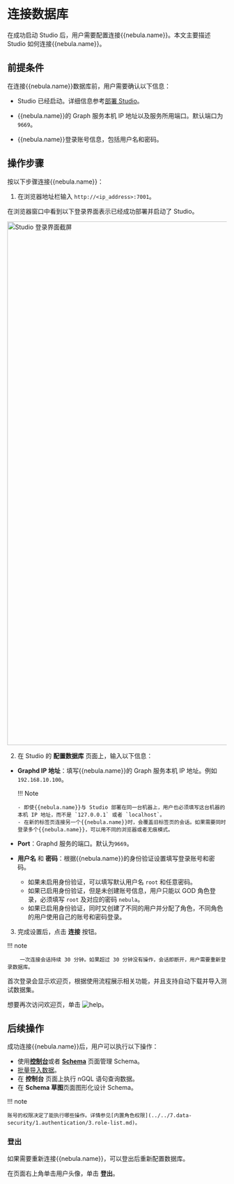 # 连接数据库

在成功启动 Studio 后，用户需要配置连接{{nebula.name}}。本文主要描述 Studio 如何连接{{nebula.name}}。

## 前提条件

在连接{{nebula.name}}数据库前，用户需要确认以下信息：

- Studio 已经启动。详细信息参考[部署 Studio](st-ug-deploy.md)。

- {{nebula.name}}的 Graph 服务本机 IP 地址以及服务所用端口。默认端口为 `9669`。

- {{nebula.name}}登录账号信息，包括用户名和密码。

## 操作步骤

按以下步骤连接{{nebula.name}}：

1. 在浏览器地址栏输入 `http://<ip_address>:7001`。

  在浏览器窗口中看到以下登录界面表示已经成功部署并启动了 Studio。

  <img src="https://docs-cdn.nebula-graph.com.cn/figures/std_login_230912_cn.png" width="1200" alt="Studio 登录界面截屏">

2. 在 Studio 的 **配置数据库** 页面上，输入以下信息：

  - **Graphd IP 地址**：填写{{nebula.name}}的 Graph 服务本机 IP 地址。例如`192.168.10.100`。

    !!! Note

        - 即使{{nebula.name}}与 Studio 部署在同一台机器上，用户也必须填写这台机器的本机 IP 地址，而不是 `127.0.0.1` 或者 `localhost`。
        - 在新的标签页连接另一个{{nebula.name}}时，会覆盖旧标签页的会话。如果需要同时登录多个{{nebula.name}}，可以用不同的浏览器或者无痕模式。

  - **Port**：Graphd 服务的端口。默认为`9669`。

  - **用户名** 和 **密码**：根据{{nebula.name}}的身份验证设置填写登录账号和密码。
    - 如果未启用身份验证，可以填写默认用户名 `root` 和任意密码。
    - 如果已启用身份验证，但是未创建账号信息，用户只能以 GOD 角色登录，必须填写 `root` 及对应的密码 `nebula`。
    - 如果已启用身份验证，同时又创建了不同的用户并分配了角色，不同角色的用户使用自己的账号和密码登录。

3. 完成设置后，点击 **连接** 按钮。  

  !!! note

        一次连接会话持续 30 分钟。如果超过 30 分钟没有操作，会话即断开，用户需要重新登录数据库。

首次登录会显示欢迎页，根据使用流程展示相关功能，并且支持自动下载并导入测试数据集。

想要再次访问欢迎页，单击 ![help](https://docs-cdn.nebula-graph.com.cn/figures/navbar-help.png)。

## 后续操作

成功连接{{nebula.name}}后，用户可以执行以下操作：

- 使用[**控制台**](../quick-start/st-ug-create-schema.md)或者 [**Schema**](../manage-schema/st-ug-crud-space.md) 页面管理 Schema。
- [批量导入数据](../quick-start/st-ug-import-data.md)。
- 在 **控制台** 页面上执行 nGQL 语句查询数据。
- 在 **Schema 草图**页面图形化设计 Schema。


!!! note

    账号的权限决定了能执行哪些操作。详情参见[内置角色权限](../../7.data-security/1.authentication/3.role-list.md)。

### 登出

如果需要重新连接{{nebula.name}}，可以登出后重新配置数据库。

在页面右上角单击用户头像，单击 **登出**。
